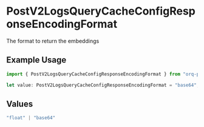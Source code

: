 # PostV2LogsQueryCacheConfigResponseEncodingFormat

The format to return the embeddings

## Example Usage

```typescript
import { PostV2LogsQueryCacheConfigResponseEncodingFormat } from "orq-poc-typescript-multi-env-version/models/operations";

let value: PostV2LogsQueryCacheConfigResponseEncodingFormat = "base64";
```

## Values

```typescript
"float" | "base64"
```
